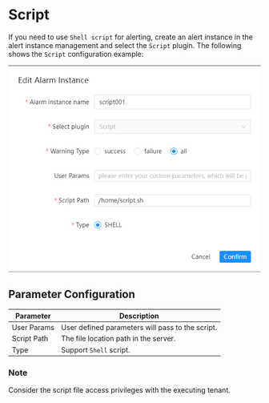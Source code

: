 # Script

If you need to use `Shell script` for alerting, create an alert instance in the alert instance management and select the `Script` plugin. 
The following shows the `Script` configuration example:

![dingtalk-plugin](../../../../img/alert/script-plugin.png)

## Parameter Configuration

| **Parameter** | **Description** |
| --- | --- |
| User Params | User defined parameters will pass to the script. |
| Script Path |The file location path in the server. |
| Type | Support `Shell` script. |

### Note
Consider the script file access privileges with the executing tenant.